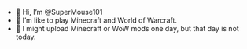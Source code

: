 - 👋 Hi, I’m @SuperMouse101
- 👀 I’m like to play Minecraft and World of Warcraft.
- 📅 I might upload Minecraft or WoW mods one day, but that day is not today.
